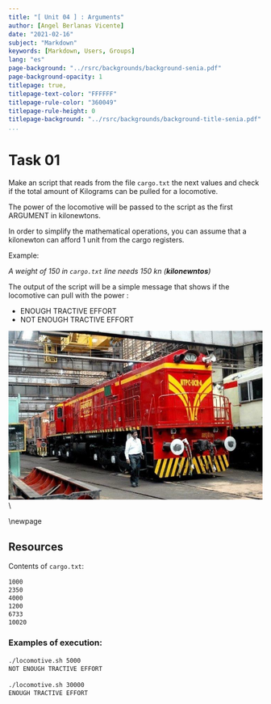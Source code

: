 ```yaml
---
title: "[ Unit 04 ] : Arguments"
author: [Angel Berlanas Vicente]
date: "2021-02-16"
subject: "Markdown"
keywords: [Markdown, Users, Groups]
lang: "es"
page-background: "../rsrc/backgrounds/background-senia.pdf"
page-background-opacity: 1
titlepage: true,
titlepage-text-color: "FFFFFF"
titlepage-rule-color: "360049"
titlepage-rule-height: 0
titlepage-background: "../rsrc/backgrounds/background-title-senia.pdf"
...
```


# Task 01

Make an script that reads from the file `cargo.txt` the next values and
check if the total amount of Kilograms can be pulled for a locomotive.

The power of the locomotive will be passed to the script as the first ARGUMENT in kilonewtons.

In order to simplify the mathematical operations, you can assume that a kilonewton can afford 1 unit from the cargo registers.

Example:

 *A weight of 150 in `cargo.txt` line needs 150 kn (**kilonewntos**)*

The output of the script will be a simple message that shows if the locomotive can pull with the power :

* ENOUGH TRACTIVE EFFORT
* NOT ENOUGH TRACTIVE EFFORT

![Imgs](imgs/locomotive-diesel.jpg)\

\newpage
## Resources

Contents of `cargo.txt`:

```shell
1000
2350
4000
1200
6733
10020
```

### Examples of execution:

```shell
./locomotive.sh 5000
NOT ENOUGH TRACTIVE EFFORT

./locomotive.sh 30000
ENOUGH TRACTIVE EFFORT
```

